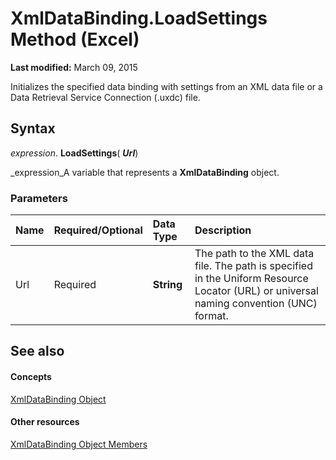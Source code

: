 
# XmlDataBinding.LoadSettings Method (Excel)

 **Last modified:** March 09, 2015

Initializes the specified data binding with settings from an XML data file or a Data Retrieval Service Connection (.uxdc) file.

## Syntax

 _expression_. **LoadSettings**( **_Url_**)

 _expression_A variable that represents a  **XmlDataBinding** object.


### Parameters



|**Name**|**Required/Optional**|**Data Type**|**Description**|
|:-----|:-----|:-----|:-----|
|Url|Required| **String**|The path to the XML data file. The path is specified in the Uniform Resource Locator (URL) or universal naming convention (UNC) format.|

## See also


#### Concepts


 [XmlDataBinding Object](45839d7d-7e9b-8fe5-81f8-ee13534d3664.md)
#### Other resources


 [XmlDataBinding Object Members](ed381777-636d-df54-d2e3-9a63bebc0c6b.md)
